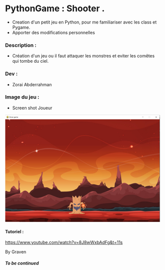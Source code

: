# PythonGame : Shooter .

- Creation d'un petit jeu en Python, pour me familiariser avec les class et Pygame.
- Apporter des modifications personnelles 


### Description :

- Création d'un jeu ou il faut attaquer les monstres et eviter les comêtes qui tombe du ciel.



###  Dev :

- Zorai Abderrahman


### Image du jeu  :


- Screen shot Joueur

![image](https://github.com/Abderzorai/PythonGame/blob/main/screenshot.png)



#### Tutoriel :

https://www.youtube.com/watch?v=8J8wWxbAdFg&t=11s

By Graven


##### To be continued
